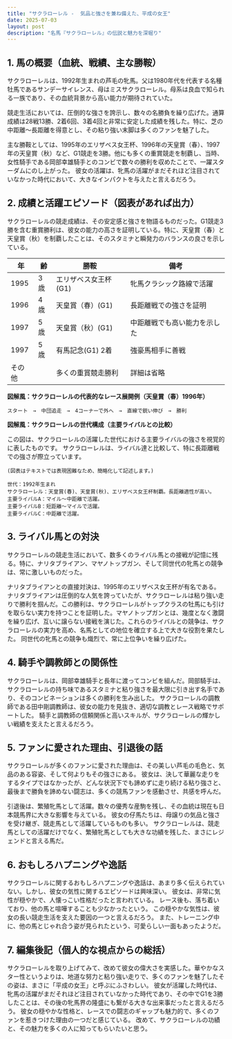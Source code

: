 ```yaml
---
title: "サクラローレル -  気品と強さを兼ね備えた、平成の女王"
date: 2025-07-03
layout: post
description: "名馬『サクラローレル』の伝説と魅力を深堀り"
---
```


## 1. 馬の概要（血統、戦績、主な勝鞍）

サクラローレルは、1992年生まれの芦毛の牝馬。父は1980年代を代表する名種牡馬であるサンデーサイレンス、母はミスサクラローレル。母系は良血で知られる一族であり、その血統背景から高い能力が期待されていた。

競走生活においては、圧倒的な強さを誇示し、数々の名勝負を繰り広げた。通算成績は28戦13勝、2着6回、3着4回と非常に安定した成績を残した。特に、芝の中距離〜長距離を得意とし、その粘り強い末脚は多くのファンを魅了した。

主な勝鞍としては、1995年のエリザベス女王杯、1996年の天皇賞（春）、1997年の天皇賞（秋）など、G1競走を3勝。他にも多くの重賞競走を制覇し、当時、女性騎手である岡部幸雄騎手とのコンビで数々の勝利を収めたことで、一躍スターダムにのし上がった。  彼女の活躍は、牝馬の活躍がまだそれほど注目されていなかった時代において、大きなインパクトを与えたと言えるだろう。


## 2. 成績と活躍エピソード（図表があれば出力）

サクラローレルの競走成績は、その安定感と強さを物語るものだった。G1競走3勝を含む重賞勝利は、彼女の能力の高さを証明している。特に、天皇賞（春）と天皇賞（秋）を制覇したことは、そのスタミナと瞬発力のバランスの良さを示している。

| 年 | 齢 | 勝鞍                                      | 備考                                             |
|---|----|-------------------------------------------|-------------------------------------------------|
| 1995 | 3歳 | エリザベス女王杯(G1)                     | 牝馬クラシック路線で活躍                         |
| 1996 | 4歳 | 天皇賞（春）(G1)                         | 長距離戦での強さを証明                           |
| 1997 | 5歳 | 天皇賞（秋）(G1)                         | 中距離戦でも高い能力を示した                     |
| 1997 | 5歳 | 有馬記念(G1) 2着                         | 強豪馬相手に善戦                               |
| その他 |     | 多くの重賞競走勝利                       | 詳細は省略                                       |


**図解風：サクラローレルの代表的なレース展開例（天皇賞（春）1996年）**

```
スタート　→　中団追走　→　4コーナーで外へ　→　直線で鋭い伸び　→　勝利
```

**図解風：サクラローレルの世代構成（主要ライバルとの比較）**

この図は、サクラローレルの活躍した世代における主要ライバルの強さを視覚的に表したものです。  サクラローレルは、ライバル達と比較して、特に長距離戦での強さが際立っています。

```
(図表はテキストでは表現困難なため、簡略化して記述します。)

世代：1992年生まれ
サクラローレル：天皇賞(春)、天皇賞(秋)、エリザベス女王杯制覇。長距離適性が高い。
主要ライバルA：マイル～中距離で活躍。
主要ライバルB：短距離～マイルで活躍。
主要ライバルC：中距離で活躍。
```


## 3. ライバル馬との対決

サクラローレルの競走生活において、数多くのライバル馬との接戦が記憶に残る。特に、ナリタブライアン、マヤノトップガン、そして同世代の牝馬との競争は、常に激しいものだった。

ナリタブライアンとの直接対決は、1995年のエリザベス女王杯が有名である。ナリタブライアンは圧倒的な人気を誇っていたが、サクラローレルは粘り強い走りで勝利を掴んだ。この勝利は、サクラローレルがトップクラスの牡馬にも引けを取らない実力を持つことを証明した。マヤノトップガンとは、幾度となく激闘を繰り広げ、互いに譲らない接戦を演じた。これらのライバルとの競争は、サクラローレルの実力を高め、名馬としての地位を確立する上で大きな役割を果たした。  同世代の牝馬との競争も熾烈で、常に上位争いを繰り広げた。


## 4. 騎手や調教師との関係性

サクラローレルは、岡部幸雄騎手と長年に渡ってコンビを組んだ。岡部騎手は、サクラローレルの持ち味であるスタミナと粘り強さを最大限に引き出す名手であり、そのコンビネーションは多くの勝利を生み出した。  サクラローレルの調教師である田中剛調教師は、彼女の能力を見抜き、適切な調教とレース戦略でサポートした。  騎手と調教師の信頼関係と高いスキルが、サクラローレルの輝かしい戦績を支えたと言えるだろう。


## 5. ファンに愛された理由、引退後の話

サクラローレルが多くのファンに愛された理由は、その美しい芦毛の毛色と、気品のある容姿、そして何よりもその強さにある。  彼女は、決して華麗な走りをするタイプではなかったが、どんな状況下でも諦めずに走り続ける粘り強さと、最後まで勝負を諦めない闘志は、多くの競馬ファンを感動させ、共感を呼んだ。

引退後は、繁殖牝馬として活躍。数々の優秀な産駒を残し、その血統は現在も日本競馬界に大きな影響を与えている。  彼女の仔馬たちは、母譲りの気品と強さを受け継ぎ、競走馬として活躍しているものも多い。  サクラローレルは、競走馬としての活躍だけでなく、繁殖牝馬としても大きな功績を残した、まさにレジェンドと言える馬だ。


## 6. おもしろハプニングや逸話

サクラローレルに関するおもしろハプニングや逸話は、あまり多く伝えられていない。しかし、彼女の気性に関するエピソードは興味深い。  彼女は、非常に気性が穏やかで、人懐っこい性格だったと言われている。  レース後も、落ち着いており、他の馬と喧嘩することも少なかったという。  この穏やかな気性は、彼女の長い競走生活を支えた要因の一つと言えるだろう。  また、トレーニング中に、他の馬とじゃれ合う姿が見られたという、可愛らしい一面もあったようだ。


## 7. 編集後記（個人的な視点からの総括）

サクラローレルを取り上げてみて、改めて彼女の偉大さを実感した。華やかなスター性というよりは、地道な努力と粘り強い走りで、多くのファンを魅了したその姿は、まさに「平成の女王」と呼ぶにふさわしい。  彼女が活躍した時代は、牝馬の活躍がまだそれほど注目されていなかった時代であり、その中でG1を3勝したことは、その後の牝馬界の隆盛にも繋がる大きな出来事だったと言えるだろう。  彼女の穏やかな性格と、レースでの闘志のギャップも魅力的で、多くのファンを惹きつけた理由の一つだと感じている。  改めて、サクラローレルの功績と、その魅力を多くの人に知ってもらいたいと思う。
